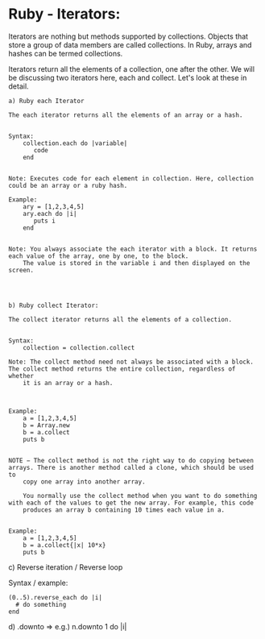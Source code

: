 # Ruby - Iterators:

Iterators are nothing but methods supported by collections. Objects that store a group of data members are called collections. 
In Ruby, arrays and hashes can be termed collections.

Iterators return all the elements of a collection, one after the other. We will be discussing two iterators here, each and collect. Let's look at these in detail.


	a) Ruby each Iterator
	
	The each iterator returns all the elements of an array or a hash.


	Syntax:
		collection.each do |variable|
		   code
		end


	Note: Executes code for each element in collection. Here, collection could be an array or a ruby hash.

	Example: 
		ary = [1,2,3,4,5]
		ary.each do |i|
		   puts i
		end


	Note: You always associate the each iterator with a block. It returns each value of the array, one by one, to the block. 
		The value is stored in the variable i and then displayed on the screen.




	b) Ruby collect Iterator:

	The collect iterator returns all the elements of a collection.

	
	Syntax:
		collection = collection.collect

	Note: The collect method need not always be associated with a block. The collect method returns the entire collection, regardless of whether 
		it is an array or a hash.



	Example: 
		a = [1,2,3,4,5]
		b = Array.new
		b = a.collect
		puts b


	NOTE − The collect method is not the right way to do copying between arrays. There is another method called a clone, which should be used to 
		copy one array into another array.

		You normally use the collect method when you want to do something with each of the values to get the new array. For example, this code 
		produces an array b containing 10 times each value in a.


	Example: 
		a = [1,2,3,4,5]
		b = a.collect{|x| 10*x}
		puts b





c) Reverse iteration / Reverse loop

Syntax / example:

	(0..5).reverse_each do |i|
	  # do something
	end

d) .downto => 
	e.g.) n.downto 1 do |i|
